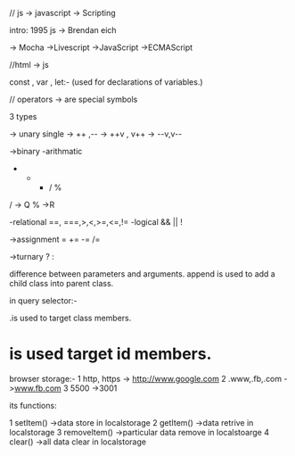 // js -> javascript
-> Scripting

intro:
1995 js -> Brendan eich

-> Mocha
->Livescript
->JavaScript
->ECMAScript

//html -> js

const , var , let:- (used for declarations of variables.)

// operators -> are special symbols

3 types

-> unary 
single -> ++ ,--
-> ++v , v++
-> --v,v--

->binary
-arithmatic 
+ - * / %

/ -> Q
% ->R

-relational
==, ===,>,<,>=,<=,!=
-logical
&& || !

->assignment = += -= /=

->turnary
? :

difference between parameters and arguments.
append is used to add a child class into parent class.


in query selector:-

.is used to target class members.
# is used target id members.

browser storage:-
1 http, https -> http://www.google.com
2 .www,.fb,.com ->www.fb.com
3 5500 ->3001


its functions:

1 setItem()      ->data store in localstorage
2 getItem()      ->data retrive in localstorage
3 removeItem()   ->particular data remove in localstoarge
4 clear()        ->all data clear in localstorage
